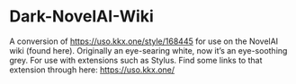 # Dark-NovelAI-Wiki
A conversion of https://uso.kkx.one/style/168445 for use on the NovelAI wiki (found here).
Originally an eye-searing white, now it’s an eye-soothing grey.
For use with extensions such as Stylus. Find some links to that extension through here: https://uso.kkx.one/
